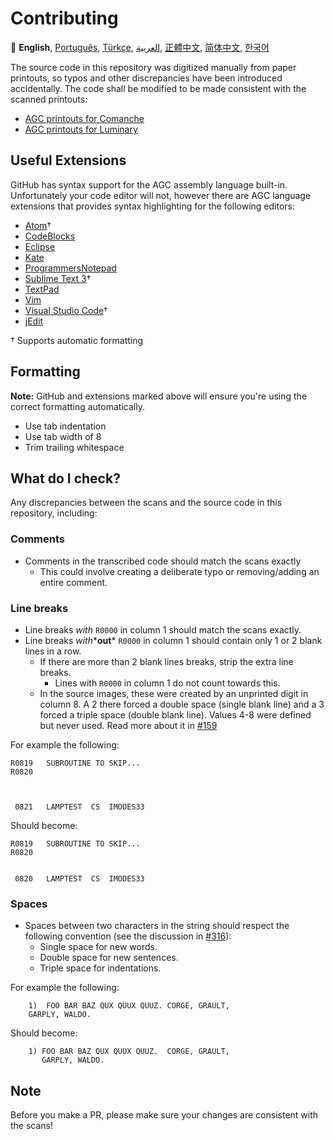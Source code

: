 # Contributing

:crossed_flags:
**English**,
[Português][PT_BR],
[Türkçe][TR],
[العربية][AR],
[正體中文][ZH_TW],
[简体中文][ZH_CN],
[한국어][KO_KR]

[AR]:CONTRIBUTING.ar.md
[EN]:CONTRIBUTING.md
[KO_KR]:CONTRIBUTING.ko_kr.md
[PT_BR]:CONTRIBUTING.pt_br.md
[TR]:CONTRIBUTING.tr.md
[ZH_CN]:CONTRIBUTING.zh_cn.md
[ZH_TW]:CONTRIBUTING.zh_tw.md

The source code in this repository was digitized manually from paper printouts, so typos and other discrepancies have been introduced accidentally. The code shall be modified to be made consistent with the scanned printouts:

* [AGC printouts for Comanche][8]
* [AGC printouts for Luminary][9]

## Useful Extensions

GitHub has syntax support for the AGC assembly language built-in. Unfortunately your code editor will not, however there are AGC language extensions that provides syntax highlighting for the following editors:
- [Atom][Atom]†
- [CodeBlocks][CodeBlocks]
- [Eclipse][Eclipse]
- [Kate][Kate]
- [ProgrammersNotepad][ProgrammersNotepad]
- [Sublime Text 3][Sublime Text]†
- [TextPad][TextPad]
- [Vim][Vim]
- [Visual Studio Code][VisualStudioCode]†
- [jEdit][jEdit]

† Supports automatic formatting

[Atom]:https://github.com/Alhadis/language-agc
[CodeBlocks]:https://github.com/virtualagc/virtualagc/tree/master/Contributed/SyntaxHighlight/CodeBlocks
[Eclipse]:https://github.com/virtualagc/virtualagc/tree/master/Contributed/SyntaxHighlight/Eclipse
[Kate]:https://github.com/virtualagc/virtualagc/tree/master/Contributed/SyntaxHighlight/Kate
[ProgrammersNotepad]:https://github.com/virtualagc/virtualagc/tree/master/Contributed/SyntaxHighlight/ProgrammersNotepad
[Sublime Text]:https://github.com/jimlawton/AGC-Assembly
[TextPad]:https://github.com/virtualagc/virtualagc/tree/master/Contributed/SyntaxHighlight/TextPad
[Vim]:https://github.com/wsdjeg/vim-assembly
[VisualStudioCode]:https://github.com/wopian/agc-assembly
[jEdit]:https://github.com/virtualagc/virtualagc/tree/master/Contributed/SyntaxHighlight/jEdit

## Formatting
**Note:** GitHub and extensions marked above will ensure you're using the correct formatting automatically.

- Use tab indentation
- Use tab width of 8
- Trim trailing whitespace

## What do I check?
Any discrepancies between the scans and the source code in this repository, including:

### Comments
- Comments in the transcribed code should match the scans exactly
  - This could involve creating a deliberate typo or removing/adding an entire comment.

### Line breaks
- Line breaks *with* `R0000` in column 1 should match the scans exactly.
- Line breaks *with**__out__* `R0000` in column 1 should contain only 1 or 2 blank lines in a row.
  - If there are more than 2 blank lines breaks, strip the extra line breaks.
    - Lines with `R0000` in column 1 do not count towards this.
  - In the source images, these were created by an unprinted digit in column 8. A 2 there forced a double space (single blank line) and a 3 forced a triple space (double blank line). Values 4-8 were defined but never used. Read more about it in [#159][7]

For example the following:
```plain
R0819   SUBROUTINE TO SKIP...
R0820



 0821   LAMPTEST  CS  IMODES33
```
Should become:
```plain
R0819   SUBROUTINE TO SKIP...
R0820


 0820   LAMPTEST  CS  IMODES33
```

### Spaces
- Spaces between two characters in the string should respect the following convention (see the discussion in [#316][10]):
  - Single space for new words.
  - Double space for new sentences.
  - Triple space for indentations.

For example the following:
```plain
	1)  FOO BAR BAZ QUX QUUX QUUZ. CORGE, GRAULT,
	GARPLY, WALDO.
```
Should become:
```plain
	1) FOO BAR BAZ QUX QUUX QUUZ.  CORGE, GRAULT,
	   GARPLY, WALDO.
```

## Note

Before you make a PR, please make sure your changes are consistent with the scans!

[0]:https://github.com/chrislgarry/Apollo-11/pull/new/master
[1]:http://www.ibiblio.org/apollo/ScansForConversion/Luminary099/
[2]:http://www.ibiblio.org/apollo/ScansForConversion/Comanche055/
[6]:https://github.com/wopian/agc-assembly#user-settings
[7]:https://github.com/chrislgarry/Apollo-11/issues/159
[8]:http://www.ibiblio.org/apollo/ScansForConversion/Comanche055/
[9]:http://www.ibiblio.org/apollo/ScansForConversion/Luminary099/
[10]:https://github.com/chrislgarry/Apollo-11/pull/316#pullrequestreview-102892741
